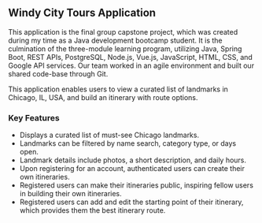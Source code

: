 ## Windy City Tours Application

This application is the final group capstone project, which was created during my time as a Java development bootcamp student. It is the culmination of the three-module learning program, utilizing Java, Spring Boot, REST APIs, PostgreSQL, Node.js, Vue.js, JavaScript, HTML, CSS, and Google API services. Our team worked in an agile environment and built our shared code-base through Git.

This application enables users to view a curated list of landmarks in Chicago, IL, USA, and build an itinerary with route options.

### Key Features

* Displays a curated list of must-see Chicago landmarks.
* Landmarks can be filtered by name search, category type, or days open.
* Landmark details include photos, a short description, and daily hours.
* Upon registering for an account, authenticated users can create their own itineraries.
* Registered users can make their itineraries public, inspiring fellow users in building their own itineraries.
* Registered users can add and edit the starting point of their itinerary, which provides them the best itinerary route.
